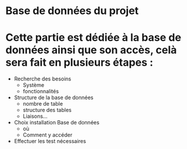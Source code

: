 # Base de données du projet  

# Cette partie est dédiée à la base de données ainsi que son accès, celà sera fait en plusieurs étapes :  


* Recherche des besoins 
    * Système
    * fonctionnalités
* Structure de la base de données
    * nombre de table
    * structure des tables
    * Liaisons...
* Choix installation Base de données
    * où
    * Comment y accéder
* Effectuer les test nécessaires


